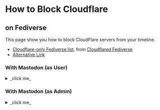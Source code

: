 # How to Block Cloudflare
## on Fediverse

This page show you how to block CloudFlare servers from your timeline.

- [Cloudflare-only Fediverse list](../service/karma_api.md#get-data), from [Cloudflared Fediverse](../cloudflared/social/fediverse.md)
- [Alternative Link](../service/altlink.md)


### With Mastodon (as User)

<details><summary> _click me_ </summary>

1. Download `Cloudflare-only Fediverse list` above.
2. Go to your `Preferences` -> `Import and Export` section.
3. Select Import type `Domain blocklist list`, select Data file to your downloaded text file, click `UPLOAD`.
4. Confirm the import if asked.
5. Wait for Mastodon complete the import. This will take a long time.

</details>


### With Mastodon (as Admin)

<details><summary> _click me_ </summary>

1. Download `Cloudflare-only Fediverse list` above. ([API info](../service/karma_api.md#get-data))
2. Save below script and run it.

```
#!/bin/bash

while IFS= read -r domain
do
  tootctl domains block "$domain"
done < cf_fediverse.txt
```

</details>
